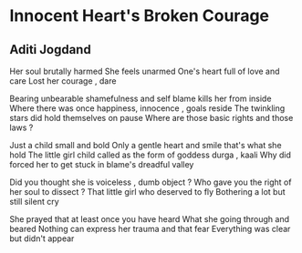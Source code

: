# Innocent Heart's Broken Courage

## Aditi Jogdand

Her soul brutally harmed
She feels unarmed
One's heart full of love and care
Lost her courage , dare

Bearing unbearable shamefulness and self blame kills her from inside
Where there was once happiness, innocence , goals reside
The twinkling stars did hold themselves on pause
Where are those basic rights and those laws ?

Just a child small and bold
Only a gentle heart and smile that's what she hold
The little girl child called as the form of goddess durga , kaali
Why did forced her to get stuck in blame's dreadful valley

Did you thought she is voiceless , dumb object ?
Who gave you the right of her soul to dissect ?
That little girl who deserved to fly
Bothering a lot but still silent cry

She prayed that at least once you have heard
What she going through and beared
Nothing can express her trauma and that fear
Everything was clear but didn't appear